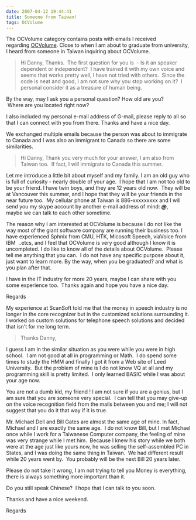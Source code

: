 ```yaml
---
date: 2007-04-12 19:44:41
title: Someone from Taiwan!
tags: OCVolume
---
```


The OCVolume category contains posts with emails I received regarding [OCVolume](http://ocvolume.sf.net). Close to when I am about to graduate from university, I heard from someone in Taiwan inquiring about OCVolume.


> Hi Danny,
Thanks.  The first question for you is  - Is it an speaker dependent or independent?  I have trained it with my own voice and seems that works pretty well, I have not tried with others.  Since the code is neat and good, I am not sure why you stop working on it?  I personal consider it as a treasure of human being.

By the way, may I ask you a personal question? How old are you?  Where are you located right now?

I also included my personal e-mail address of G-mail, please reply to all so that I can connect with you from there. Thanks and have a nice day.




We exchanged multiple emails because the person was about to immigrate to Canada and I was also an immigrant to Canada so there are some similarities.


> Hi Danny,
Thank you very much for your answer, I am also from Taiwan too.  If fact, I will immigrate to Canada this summer.

Let me introduce a little bit about myself and my family. I am an old guy who is full of curiosity - nearly double of your age.  I hope that I am not too old to be your friend. I have twin boys, and they are 12 years old now.  They will be at Vancouver this summer, and I hope that they will be your friends in the near future too.  My
cellular phone at Taiwan is 886-xxxxxxxxx and I will send you my skype account by another e-mail address of mind: _____@_____, maybe we can talk to each other sometime.

The reason why I am interested at OCVolume is because I do not like the way most of the giant software company are running their business too. I have experienced Sphnix from CMU, HTK, Micosoft Speech, viaVoice from IBM  ..etcs, and I feel that OCVolume is very good although I know it is uncompleted.
I do like to know all of the details about OCVolume.  Please tell me anything that you can.  I do not have any specific purpose about it, just want to learn more.
By the way, when you be graduated? and what is you plan after that.

I have in the IT industry for more 20 years, maybe I can share with you some experience too.  Thanks again and hope you have a nice day.

Regards




My experience at ScanSoft told me that the money in speech industry is no longer in the core recognizer but in the customized solutions surrounding it. I worked on custom solutions for telephone speech solutions and decided that isn't for me long term.


> Thanks Danny,

I guess I am in the similar situation as you were while you were in high school.  I am not good at all in programming or Math.  I do spend some times to study the HMM and finally I got it from a Web site of Leed University.  But the problem of mine is I do not know VQ at all and my programming skill is pretty limited.  I only learned BASIC while I was about your age now.

You are not a dumb kid, my friend ! I am not sure if you are a genius, but I am sure that you are someone very special.  I can tell that you may give-up on the voice recognition field from the mails between you and me; I will not suggest that you do it that way if it is true.

Mr. Michael Dell and Bill Gates are almost the same age of mine. In fact, Michael and I are exactly the same age.  I do not know Bill, but I met Michael once while I work for a Taiwanese Computer company, the feeling of mine was very strange while I met him.  Because I knew his story while we both were at the age just like yours now, he was selling the self-assembled PC in States, and I was doing the same thing in Taiwan.  We had different result while 20 years went by.  You probably will be the next Bill 20 years later.

Please do not take it wrong, I am not trying to tell you Money is everything, there is always something more important than it.

Do you still speak Chinese?  I hope that I can talk to you soon.

Thanks and have a nice weekend.

Regards
